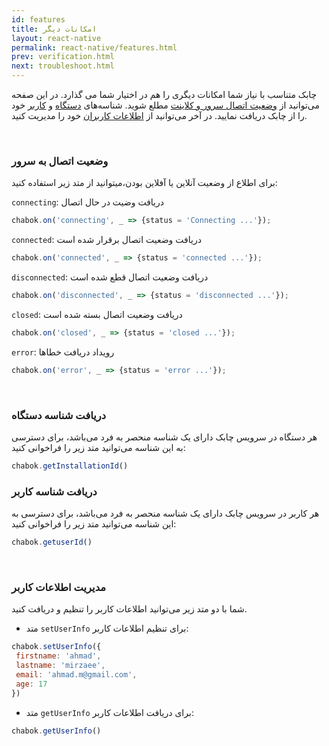 ```yaml
---
id: features
title: امکانات‌ دیگر
layout: react-native
permalink: react-native/features.html
prev: verification.html
next: troubleshoot.html
---
```


چابک متناسب با نیاز شما امکانات دیگری را هم در اختیار شما می گذارد. در این صفحه می‌توانید از [وضعیت اتصال سرور و کلاینت](/react-native/features.html#وضعیت-اتصال-به-سرور) مطلع شوید. شناسه‌های [دستگاه](/react-native/features.html#دریافت-شناسه-دستگاه) و [کاربر](/react-native/features.html#دریافت-شناسه-کاربر) خود را از چابک دریافت نمایید. در آخر می‌توانید از [اطلاعات کاربران](/react-native/features.html#مدیریت-اطلاعات-کاربر) خود را مدیریت کنید.

<Br>

### وضعیت اتصال به سرور

برای اطلاع از وضعیت آنلاین یا آفلاین بودن،میتوانید از متد زیر استفاده کنید:

`connecting`: دریافت وضیت در حال اتصال

```javascript
chabok.on('connecting', _ => {status = 'Connecting ...'}); 
```

`connected`: دریافت وضعیت اتصال برقرار شده است

```javascript
chabok.on('connected', _ => {status = 'connected ...'}); 
```

`disconnected`: دریافت وضعیت اتصال قطع شده است

```javascript
chabok.on('disconnected', _ => {status = 'disconnected ...'}); 
```
`closed`: دریافت وضعیت اتصال بسته شده است

```javascript
chabok.on('closed', _ => {status = 'closed ...'}); 
```

`error`: رویداد دریافت خطا‌ها 

```javascript
chabok.on('error', _ => {status = 'error ...'}); 
```
<Br>

### دریافت شناسه دستگاه

هر دستگاه در سرویس چابک دارای یک شناسه منحصر به فرد می‌باشد، برای دسترسی به این شناسه می‌توانید متد زیر را فراخوانی کنید:

```javascript
chabok.getInstallationId()
```
### دریافت شناسه کاربر

هر کاربر در سرویس چابک دارای یک شناسه منحصر به فرد می‌باشد، برای دسترسی به این شناسه می‌توانید متد زیر را فراخوانی کنید:

```javascript
chabok.getuserId()
```
<Br>

### مدیریت اطلاعات کاربر

شما با دو متد زیر می‌توانید اطلاعات کاربر را تنظیم و دریافت کنید. 

- متد `setUserInfo` برای تنظیم اطلاعات کاربر:

```javascript
chabok.setUserInfo({
 firstname: 'ahmad',
 lastname: 'mirzaee',
 email: 'ahmad.m@gmail.com',
 age: 17
})
```
- متد `getUserInfo` برای دریافت اطلاعات کاربر:

```javascript
chabok.getUserInfo()
```


